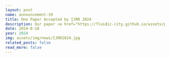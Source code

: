 ```yaml
---
layout: post
name: announcement-39
title: One Paper Accepted by IJRR 2024
description: Our paper <a href="https://fluidic-city.github.io/assets/pdf/Wang2023Intersection.pdf"> Learning to Control and Coordinate Mixed Traffic Through Robot Vehicles at Complex and Unsignalized Intersections </a> has been accpeted to International Journal of Robotics Research (IJRR)​, 2024.
date: 2024-8-18
year: 2024
img: assets/img/news/IJRR2024.jpg
related_posts: false
read_more: false
---
```

